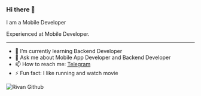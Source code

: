 ### Hi there 👋

I am a Mobile Developer

Experienced at Mobile Developer.

---

- 🌱 I’m currently learning Backend Developer
- 💬 Ask me about Mobile App Developer and Backend Developer
- 📫 How to reach me: [Telegram](https://t.me/rrivann)
- ⚡ Fun fact: I like running and watch movie

![Rivan Github](https://github-readme-stats.vercel.app/api?username=rrivann&show_icons=true&hide_border=true)
